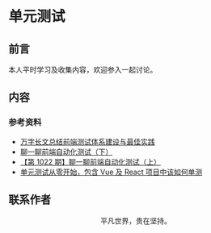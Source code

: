 # 单元测试

## 前言

本人平时学习及收集内容，欢迎参入一起讨论。

## 内容

### 参考资料

- [万字长文总结前端测试体系建设与最佳实践](https://mp.weixin.qq.com/s/IgA29U-etBKUls7JnpE2Zw)
- [聊一聊前端自动化测试（下）](https://mp.weixin.qq.com/s/gQZ6SDyDLY8wu5_eedkd1g)
- [【第 1022 期】聊一聊前端自动化测试（上）](https://mp.weixin.qq.com/s/KSszU-OcnLuxQ-Ap5KcFQg)
- [单元测试从零开始，包含 Vue 及 React 项目中该如何单测](https://juejin.im/post/5defacfa51882512664b076f)

## 联系作者

<div align="center">
    <p>
        平凡世界，贵在坚持。
    </p>
    <img :src="$withBase('/about/contact.png')" />
</div>
